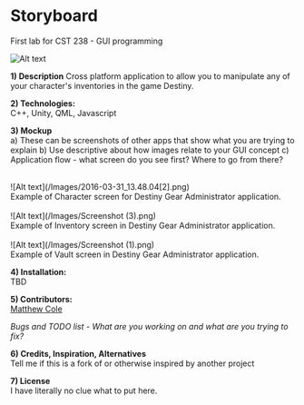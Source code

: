 # Storyboard
First lab for CST 238 - GUI programming

![Alt text](image)

<b>1) Description</b>
Cross platform application to allow you to manipulate any of your character's inventories in the game Destiny.

<b>2) Technologies:</b><br />
C++, Unity, QML, Javascript<br />

<b>3) Mockup</b><br />
  a) These can be screenshots of other apps that show what you are trying to explain
  b) Use descriptive about how images relate to your GUI concept
  c) Application flow - what screen do you see first? Where to go from there?<br />

<br />  
![Alt text](/Images/2016-03-31_13.48.04[2].png)
<br />
Example of Character screen for Destiny Gear Administrator application.<br />

<br />
![Alt text](/Images/Screenshot (3).png)
<br />
Example of Inventory screen in Destiny Gear Administrator application.<br />

<br />
![Alt text](/Images/Screenshot (1).png)
<br />
Example of Vault screen in Destiny Gear Administrator application.<br />

<b>4) Installation:</b><br />
TBD<br />

<b>5) Contributors:</b> <br />
[Matthew Cole](https://github.com/colematthew4)<br />

<i>Bugs and TODO list - What are you working on and what are you trying to fix?</i>

<b>6) Credits, Inspiration, Alternatives</b><br />
Tell me if this is a fork of or otherwise inspired by another project<br />

<b>7) License</b><br />
I have literally no clue what to put here.
<br />
